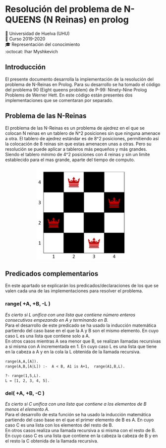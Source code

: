 # Resolución del problema de N-QUEENS (N Reinas) en prolog
:office: Universidad de Huelva (UHU)  
:calendar: Curso 2019-2020  
:mortar_board: Representación del conocimiento  
:octocat: Ihar Myshkevich
## Introducción
El presente documento desarrolla la implementación de la resolución del problema de N-Reinas en Prolog. Para su desarrollo se ha tomado el código del problema 90  (Eight queens problem) de P-99: Ninety-Nine Prolog Problems  de Werner Hett. En este código están presentes dos implementaciones que se comentaran por separado.  
## Problema de las N-Reinas
El problema de las N-Reinas es un problema de ajedrez en el que se colocan N reinas en un tablero de N^2 posiciones sin que ninguna amenace a otra. El tablero de ajedrez estándar es de 8^2 posiciones, permitiendo así la colocación de 8 reinas sin que estas amenacen unas a otras. Pero su resolución se puede aplicar a tableros más pequeños y más grandes. Siendo el tablero mínimo de 4^2 posiciones con 4 reinas y sin un limite establecido para el mas grande, aparte del tiempo de computo.
<p align="center">
  <img width="300" height="300" src="Imagenes/Reinas1.png">
</p>

## Predicados complementarios 
En este apartado se explicarán los predicados/declaraciones de los que se valen cada una de las implementaciones para resolver el problema.
### range( +A, +B, -L ) 
*Es cierto si L unifica con una lista que contiene número enteros consecutivos empezando en A y terminando en B.*  
Para el desarrollo de este predicado se ha usado la inducción matemática partiendo del caso base en el que la A y B son el mismo elemento. En cuyo caso L es una lista que contiene solo a A.  
En otros casos mientras A sea menor que B, se realizan llamadas recursivas a si misma con A incrementada en 1. En cuyo caso L es una lista que tiene en la cabeza a A y en la cola la L obtenida de la llamada recursiva.  
```
range(A,A,[A]).  
range(A,B,[A|L]) :-  A < B, A1 is A+1,  range(A1,B,L). 
```
```
?- range(1,5,L).  
L = [1, 2, 3, 4, 5].
```
### del( +A, +B, -C ) 
*Es cierto si C unifica con una lista que contiene a los elementos de B menos el elemento A.*  
Para el desarrollo de esta función se ha usado la inducción matemática partiendo del caso base en el que el primer elemento de B es A. En cuyo caso C es una lista con los elementos del resto de B.  
En otros casos realiza una llamada recursiva a si misma con el resto de B. En cuyo caso C es una lista que contiene en la cabeza la cabeza de B y en el resto la C obtenida de la llamada recursiva.  
